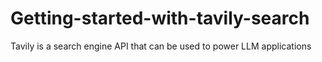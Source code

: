 # Getting-started-with-tavily-search

 Tavily is a search engine API that can be used to power LLM applications
